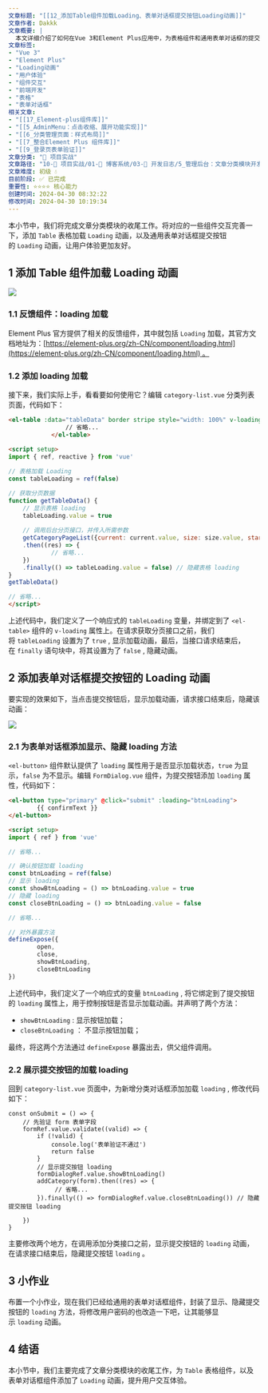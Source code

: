 ```yaml
---
文章标题: "[[12_添加Table组件加载Loading、表单对话框提交按钮Loading动画]]" 
文章作者: Dakkk
文章概要: |
  本文详细介绍了如何在Vue 3和Element Plus应用中，为表格组件和通用表单对话框的提交按钮添加加载Loading动画。通过控制响应式变量，实现数据请求期间的加载状态显示与隐藏，从而显著提升用户交互体验。
文章标签:
- "Vue 3"
- "Element Plus"
- "Loading动画"
- "用户体验"
- "组件交互"
- "前端开发"
- "表格"
- "表单对话框"
相关文章:
- "[[17_Element-plus组件库]]"
- "[[5_AdminMenu：点击收缩、展开功能实现]]"
- "[[6_分类管理页面：样式布局]]"
- "[[7_整合Element Plus 组件库]]"
- "[[9_登录页表单验证]]"
文章分类: "🚀 项目实战"
文章路径: "10-🚀 项目实战/01-📝 博客系统/03-📝 开发日志/5_管理后台：文章分类模块开发/12_添加Table组件加载Loading、表单对话框提交按钮Loading动画.md"
文章难度: 初级 💧
目前阶段: ✅ 已完成
重要性: ⭐⭐⭐⭐ 核心能力
创建时间: 2024-04-30 08:32:22
修改时间: 2024-04-30 10:19:34
---
```


本小节中，我们将完成文章分类模块的收尾工作。将对应的一些组件交互完善一下，添加 `Table` 表格加载 `Loading` 动画，以及通用表单对话框提交按钮的 `Loading` 动画，让用户体验更加友好。
## 1 添加 Table 组件加载 Loading 动画

![](https://img.quanxiaoha.com/quanxiaoha/169560692327468)

### 1.1 反馈组件：loading 加载

Element Plus 官方提供了相关的反馈组件，其中就包括 `Loading` 加载，其官方文档地址为：[https://element-plus.org/zh-CN/component/loading.html](https://element-plus.org/zh-CN/component/loading.html) 。

### 1.2 添加 loading 加载

接下来，我们实际上手，看看要如何使用它？编辑 `category-list.vue` 分类列表页面，代码如下：

```html
<el-table :data="tableData" border stripe style="width: 100%" v-loading="tableLoading">
				// 省略...
            </el-table>
            
<script setup>
import { ref, reactive } from 'vue'

// 表格加载 Loading
const tableLoading = ref(false)

// 获取分页数据
function getTableData() {
	// 显示表格 loading
	tableLoading.value = true
	
	// 调用后台分页接口，并传入所需参数
	getCategoryPageList({current: current.value, size: size.value, startDate: startDate.value, endDate: endDate.value, name: searchCategoryName.value})
	.then((res) => {
			// 省略...
	})
	.finally(() => tableLoading.value = false) // 隐藏表格 loading
}
getTableData()

// 省略...
</script>
```

上述代码中，我们定义了一个响应式的 `tableLoading` 变量，并绑定到了 `<el-table>` 组件的 `v-loading` 属性上。在请求获取分页接口之前，我们将 `tableLoading` 设置为了 `true` , 显示加载动画，最后，当接口请求结束后，在 `finally` 语句块中，将其设置为了 `false` , 隐藏动画。

## 2 添加表单对话框提交按钮的 Loading 动画

要实现的效果如下，当点击提交按钮后，显示加载动画，请求接口结束后，隐藏该动画：

![](https://img.quanxiaoha.com/quanxiaoha/169560745789035)

### 2.1 为表单对话框添加显示、隐藏 loading 方法

`<el-button>` 组件默认提供了 `loading` 属性用于是否显示加载状态，`true` 为显示，`false` 为不显示。编辑 `FormDialog.vue` 组件，为提交按钮添加 `loading` 属性，代码如下：

```html
<el-button type="primary" @click="submit" :loading="btnLoading">
		{{ confirmText }}
</el-button>

<script setup>
import { ref } from 'vue'

// 省略...

// 确认按钮加载 loading
const btnLoading = ref(false)
// 显示 loading
const showBtnLoading = () => btnLoading.value = true
// 隐藏 loading
const closeBtnLoading = () => btnLoading.value = false

// 省略...

// 对外暴露方法
defineExpose({
		open,
		close,
		showBtnLoading,
		closeBtnLoading
})
```

上述代码中，我们定义了一个响应式的变量 `btnLoading` , 将它绑定到了提交按钮的 `loading` 属性上，用于控制按钮是否显示加载动画。并声明了两个方法：
- `showBtnLoading` : 显示按钮加载；
- `closeBtnLoading` ： 不显示按钮加载；

最终，将这两个方法通过 `defineExpose` 暴露出去，供父组件调用。

### 2.2 展示提交按钮的加载 loading

回到 `category-list.vue` 页面中，为新增分类对话框添加加载 `loading` , 修改代码如下：

```
const onSubmit = () => {
    // 先验证 form 表单字段
    formRef.value.validate((valid) => {
        if (!valid) {
            console.log('表单验证不通过')
            return false
        }
        // 显示提交按钮 loading
        formDialogRef.value.showBtnLoading()
        addCategory(form).then((res) => {
             // 省略...
        }).finally(() => formDialogRef.value.closeBtnLoading()) // 隐藏提交按钮 loading

    })
}
```

主要修改两个地方，在调用添加分类接口之前，显示提交按钮的 `loading` 动画，在请求接口结束后，隐藏提交按钮 `loading` 。

## 3 小作业

布置一个小作业，现在我们已经给通用的表单对话框组件，封装了显示、隐藏提交按钮的 `loading` 方法，将修改用户密码的也改造一下吧，让其能够显示 `loading` 动画。

## 4 结语

本小节中，我们主要完成了文章分类模块的收尾工作，为 `Table` 表格组件，以及表单对话框组件添加了 `Loading` 动画，提升用户交互体验。



